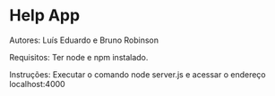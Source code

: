 # Help App

Autores: Luís Eduardo e Bruno Robinson

Requisitos: Ter node e npm instalado.

Instruções: Executar o comando node server.js e acessar o endereço localhost:4000


